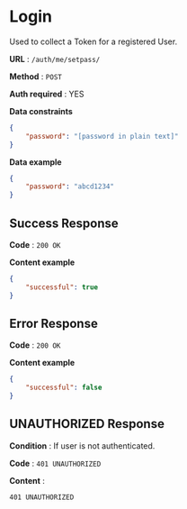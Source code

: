 # Login

Used to collect a Token for a registered User.

**URL** : `/auth/me/setpass/`

**Method** : `POST`

**Auth required** : YES

**Data constraints**

```json
{
    "password": "[password in plain text]"
}
```

**Data example**

```json
{
    "password": "abcd1234"
}
```

## Success Response

**Code** : `200 OK`

**Content example**

```json
{
    "successful": true
}
```

## Error Response

**Code** : `200 OK`

**Content example**

```json
{
    "successful": false
}
```

## UNAUTHORIZED Response

**Condition** : If user is not authenticated.

**Code** : `401 UNAUTHORIZED`

**Content** :

```
401 UNAUTHORIZED
```
